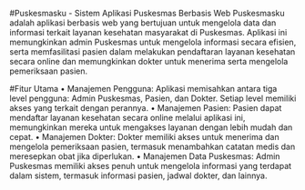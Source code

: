 #Puskesmasku - Sistem Aplikasi Puskesmas Berbasis Web
Puskesmasku adalah aplikasi berbasis web yang bertujuan untuk mengelola data dan informasi terkait layanan kesehatan masyarakat di Puskesmas. Aplikasi ini memungkinkan admin Puskesmas untuk mengelola informasi secara efisien, serta memfasilitasi pasien dalam melakukan pendaftaran layanan kesehatan secara online dan memungkinkan dokter untuk menerima serta mengelola pemeriksaan pasien.

#Fitur Utama
• Manajemen Pengguna: Aplikasi memisahkan antara tiga level pengguna: Admin Puskesmas, Pasien, dan Dokter. Setiap level memiliki akses yang terkait dengan perannya.
• Manajemen Pasien: Pasien dapat mendaftar layanan kesehatan secara online melalui aplikasi ini, memungkinkan mereka untuk mengakses layanan dengan lebih mudah dan cepat.
• Manajemen Dokter: Dokter memiliki akses untuk menerima dan mengelola pemeriksaan pasien, termasuk menambahkan catatan medis dan meresepkan obat jika diperlukan.
• Manajemen Data Puskesmas: Admin Puskesmas memiliki akses penuh untuk mengelola informasi yang terdapat dalam sistem, termasuk informasi pasien, jadwal dokter, dan lainnya.
